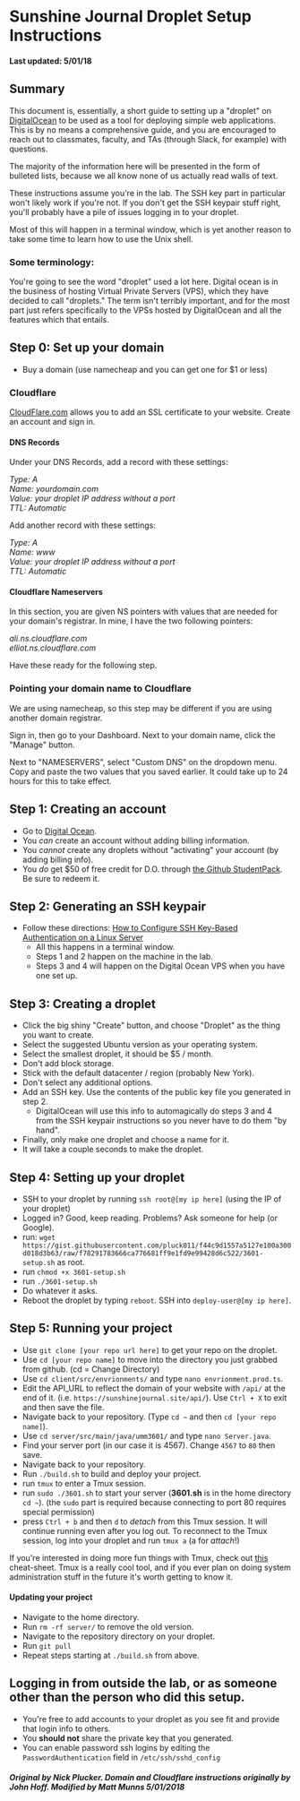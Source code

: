 # Sunshine Journal Droplet Setup Instructions
#### Last updated: 5/01/18

## Summary
This document is, essentially, a short guide to setting up a "droplet" on [DigitalOcean](https://www.digitalocean.com)
to be used as a tool for deploying simple web applications. This is by no means a
comprehensive guide, and you are encouraged to reach out to classmates, faculty, and
TAs (through Slack, for example) with questions.

The majority of the information here will be presented in the form of bulleted lists,
because we all know none of us actually read walls of text.

These instructions assume you're in the lab. The SSH key part in particular won't likely work if you're not.
If you don't get the SSH keypair stuff right, you'll probably have a pile of issues logging in
to your droplet.

Most of this will happen in a terminal window, which is yet another reason to take
some time to learn how to use the Unix shell.

### Some terminology:
You're going to see the word "droplet" used a lot here. Digital ocean is in the
business of hosting Virtual Private Servers (VPS), which they have decided to call
"droplets." The term isn't terribly important, and for the most part just refers
specifically to the VPSs hosted by DigitalOcean and all the features which that
entails.

## Step 0: Set up your domain
- Buy a domain (use namecheap and you can get one for $1 or less)
### Cloudflare
[CloudFlare.com](https://www.cloudflare.com/) allows you to add an SSL certificate 
to your website. Create an account and sign in.
#### DNS Records
Under your DNS Records, add a record with these settings:

_Type: A <br>
Name: yourdomain.com <br>
Value: your droplet IP address without a port <br>
TTL: Automatic <br>_

Add another record with these settings:

_Type: A <br>
Name: www <br>
Value: your droplet IP address without a port <br>
TTL: Automatic <br>_

#### Cloudflare Nameservers
In this section, you are given NS pointers with values that are needed for your
domain's registrar. In mine, I have the two following pointers:

_ali.ns.cloudflare.com <br>
elliot.ns.cloudflare.com_

Have these ready for the following step.

### Pointing your domain name to Cloudflare
We are using namecheap, so this step may be different if you are using
another domain registrar.

Sign in, then go to your Dashboard. Next to your domain name, click the "Manage"
button.

Next to "NAMESERVERS", select "Custom DNS" on the dropdown menu. Copy and paste
the two values that you saved earlier. It could take up to 24 hours for this to take effect.

## Step 1: Creating an account
- Go to [Digital Ocean](https://www.digitalocean.com).
- You *can* create an account without adding billing information.
- You *cannot* create any droplets without "activating" your account (by adding billing info).
- You *do* get $50 of free credit for D.O. through [the Github StudentPack](https://education.github.com/pack). Be sure to redeem it.

## Step 2: Generating an SSH keypair
- Follow these directions: [How to Configure SSH Key-Based Authentication on a Linux Server](https://www.digitalocean.com/community/tutorials/how-to-configure-ssh-key-based-authentication-on-a-linux-server)
   - All this happens in a terminal window.
   - Steps 1 and 2 happen on the machine in the lab.
   - Steps 3 and 4 will happen on the Digital Ocean VPS when you have one set up.

## Step 3: Creating a droplet
- Click the big shiny "Create" button, and choose "Droplet" as the thing you want to create.
- Select the suggested Ubuntu version as your operating system.
- Select the smallest droplet, it should be $5 / month.
- Don't add block storage.
- Stick with the default datacenter / region (probably New York).
- Don't select any additional options.
- Add an SSH key. Use the contents of the public key file you generated in step 2.
   - DigitalOcean will use this info to automagically do steps 3 and 4 from the SSH keypair instructions so you never have to do them "by hand".
- Finally, only make one droplet and choose a name for it.
- It will take a couple seconds to make the droplet.


## Step 4: Setting up your droplet
- SSH to your droplet by running ``ssh root@[my ip here]`` (using the IP of your droplet)
- Logged in? Good, keep reading. Problems? Ask someone for help (or Google).
- run: ``wget https://gist.githubusercontent.com/pluck011/f44c9d1557a5127e100a300d018d3b63/raw/f78291783666ca776681ff9e1fd9e99428d6c522/3601-setup.sh`` as root.
- run ``chmod +x 3601-setup.sh``
- run ``./3601-setup.sh``
- Do whatever it asks.
- Reboot the droplet by typing `reboot`. SSH into `deploy-user@[my ip here]`.

## Step 5: Running your project
- Use ``git clone [your repo url here]`` to get your repo on the droplet.
- Use ``cd [your repo name]`` to move into the directory you just grabbed from github. (cd = Change Directory)
- Use ``cd client/src/envrionments/`` and type `nano envrionment.prod.ts`.
- Edit the API_URL to reflect the domain of your website with `/api/` at the end of it. (i.e. `https://sunshinejournal.site/api/`). Use `Ctrl + X` to exit and then save the file.
- Navigate back to your repository. (Type `cd ~` and then `cd [your repo name]`).
- Use ``cd server/src/main/java/umm3601/`` and type `nano Server.java`.
- Find your server port (in our case it is 4567). Change ``4567`` to ``80`` then save.
- Navigate back to your repository.
- Run `./build.sh` to build and deploy your project.
- run ``tmux`` to enter a Tmux session.
- run ``sudo ./3601.sh`` to start your server (**3601.sh** is in the home directory `cd ~`).  (the ``sudo`` part is required because connecting to port 80 requires special permission)
- press ``Ctrl + b`` and then ``d`` to *detach* from this Tmux session. It will continue running even after you log out. To reconnect to the Tmux session, log into your droplet and run ``tmux a`` (a for *attach*!)

If you're interested in doing more fun things with Tmux, check out [this](https://gist.github.com/MohamedAlaa/2961058) cheat-sheet. Tmux is a really cool tool, and if you ever plan on doing system administration stuff in the future it's worth getting to know it.

#### Updating your project
- Navigate to the home directory.
- Run ``rm -rf server/`` to remove the old version.
- Navigate to the repository directory on your droplet.
- Run ``git pull``
- Repeat steps starting at ``./build.sh`` from above.

## Logging in from outside the lab, or as someone other than the person who did this setup.
- You're free to add accounts to your droplet as you see fit and provide that login info to others.
- You **should not** share the private key that you generated.
- You can enable password ssh logins by editing the ``PasswordAuthentication`` field in ``/etc/ssh/sshd_config``

##### Original by Nick Plucker. Domain and Cloudflare instructions originally by John Hoff. Modified by Matt Munns 5/01/2018
